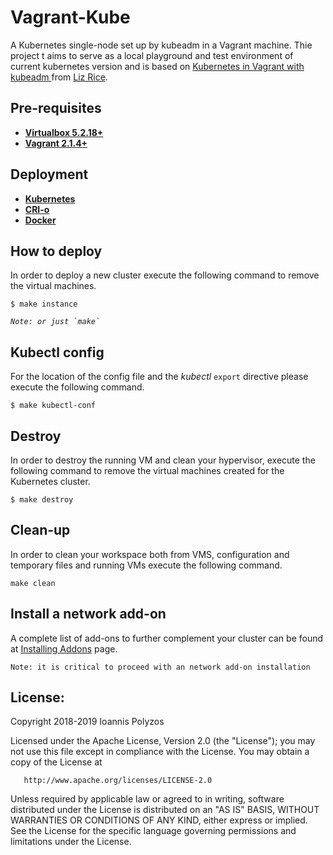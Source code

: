 # Vagrant-Kube

A Kubernetes single-node set up by kubeadm in a Vagrant machine. Thie project t aims to serve as a local playground and test environment of current kubernetes version and is based on [Kubernetes in Vagrant with kubeadm
](https://medium.com/@lizrice/kubernetes-in-vagrant-with-kubeadm-21979ded6c63) from [Liz Rice](https://medium.com/@lizrice).

## Pre-requisites
 * **[Virtualbox 5.2.18+](https://www.virtualbox.org)**
 * **[Vagrant 2.1.4+](https://www.vagrantup.com)**

## Deployment 
 * **[Kubernetes](https://kubernetes.io)** 
 * **[CRI-o](http://)** 
 * **[Docker](https://docker.io)**

## How to deploy
In order to deploy a new cluster execute the following command to remove the virtual machines.
```
$ make instance
```

_``
Note:
    or just `make`
``_

## Kubectl config

For the location of the config file and the _kubectl_ `export` directive please execute the following command.
```
$ make kubectl-conf
```

## Destroy

In order to destroy the running VM and clean your hypervisor, execute the following command to remove the virtual machines created for the Kubernetes cluster.
```
$ make destroy
```

## Clean-up

In order to clean your workspace both from VMS, configuration and temporary files and running VMs execute the following command.
```
make clean
```

## Install a network add-on

A complete list of add-ons to further complement your cluster can be found at [Installing Addons](https://kubernetes.io/docs/concepts/cluster-administration/addons/) page. 

``
Note:
    it is critical to proceed with an network add-on installation
``


##  License:

   Copyright 2018-2019 Ioannis Polyzos

   Licensed under the Apache License, Version 2.0 (the "License");
   you may not use this file except in compliance with the License.
   You may obtain a copy of the License at

       http://www.apache.org/licenses/LICENSE-2.0

   Unless required by applicable law or agreed to in writing, software
   distributed under the License is distributed on an "AS IS" BASIS,
   WITHOUT WARRANTIES OR CONDITIONS OF ANY KIND, either express or implied.
   See the License for the specific language governing permissions and
   limitations under the License.